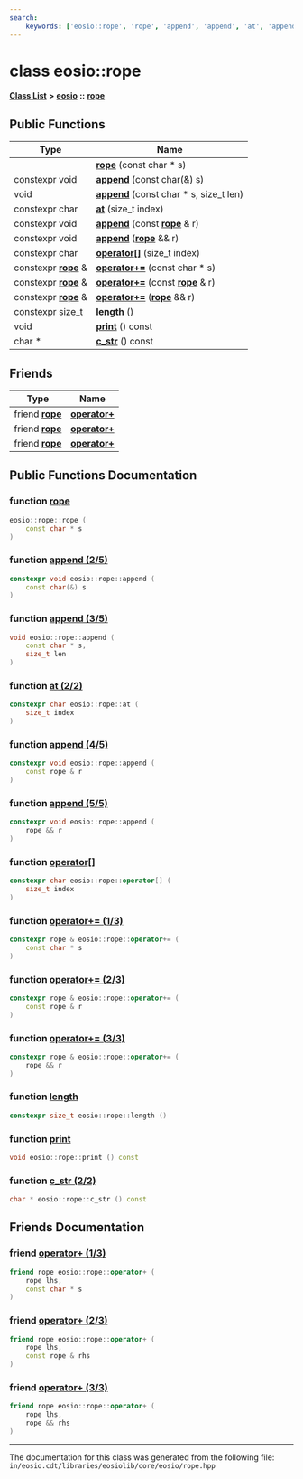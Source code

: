```yaml
---
search:
    keywords: ['eosio::rope', 'rope', 'append', 'append', 'at', 'append', 'append', 'operator[]', 'operator+=', 'operator+=', 'operator+=', 'length', 'print', 'c_str', 'operator+', 'operator+', 'operator+']
---
```


# class eosio::rope

[**Class List**](annotated.md) **>** [**eosio**](namespaceeosio.md) **::** [**rope**](classeosio_1_1rope.md)


## Public Functions

|Type|Name|
|-----|-----|
||[**rope**](classeosio_1_1rope_aea2f5203db95839a376250f3c29e80f7.md#1aea2f5203db95839a376250f3c29e80f7) (const char \* s) |
|constexpr void|[**append**](classeosio_1_1rope_a41bb00d1ad6f0022a0de52984c524246.md#1a41bb00d1ad6f0022a0de52984c524246) (const char(&) s) |
|void|[**append**](classeosio_1_1rope_ab0a0ba2be3a91de71ec2fc919ad73974.md#1ab0a0ba2be3a91de71ec2fc919ad73974) (const char \* s, size\_t len) |
|constexpr char|[**at**](classeosio_1_1rope_a1a05bd4dc4277bc66f4dc3f37858c02d.md#1a1a05bd4dc4277bc66f4dc3f37858c02d) (size\_t index) |
|constexpr void|[**append**](classeosio_1_1rope_a87cd18373790ef056244f4a0e09b8f75.md#1a87cd18373790ef056244f4a0e09b8f75) (const **[rope](classeosio_1_1rope.md)** & r) |
|constexpr void|[**append**](classeosio_1_1rope_a480943c8c8407a36d77e14ff9d810dfe.md#1a480943c8c8407a36d77e14ff9d810dfe) (**[rope](classeosio_1_1rope.md)** && r) |
|constexpr char|[**operator[]**](classeosio_1_1rope_a4c40c4f43561b05f6fe16edf7adbaef8.md#1a4c40c4f43561b05f6fe16edf7adbaef8) (size\_t index) |
|constexpr **[rope](classeosio_1_1rope.md)** &|[**operator+=**](classeosio_1_1rope_a8030da6fd436b7c17c9fb4084afeda12.md#1a8030da6fd436b7c17c9fb4084afeda12) (const char \* s) |
|constexpr **[rope](classeosio_1_1rope.md)** &|[**operator+=**](classeosio_1_1rope_af8b46dddb64f7fa16f853e59a0a837f0.md#1af8b46dddb64f7fa16f853e59a0a837f0) (const **[rope](classeosio_1_1rope.md)** & r) |
|constexpr **[rope](classeosio_1_1rope.md)** &|[**operator+=**](classeosio_1_1rope_a4f8af4a2576e5c040a5a674c2d20cb10.md#1a4f8af4a2576e5c040a5a674c2d20cb10) (**[rope](classeosio_1_1rope.md)** && r) |
|constexpr size\_t|[**length**](classeosio_1_1rope_a55c20ad2f4bddfe33423fc078a33f478.md#1a55c20ad2f4bddfe33423fc078a33f478) () |
|void|[**print**](classeosio_1_1rope_acee48b4685b912e110c24f4cbd9caa4d.md#1acee48b4685b912e110c24f4cbd9caa4d) () const |
|char \*|[**c\_str**](classeosio_1_1rope_a63a30647274fe3294c40bf46c90569f0.md#1a63a30647274fe3294c40bf46c90569f0) () const |


## Friends

|Type|Name|
|-----|-----|
|friend **[rope](classeosio_1_1rope.md)**|[**operator+**](classeosio_1_1rope_aa882baad43917693e1f93b5e546eb4d8.md#1aa882baad43917693e1f93b5e546eb4d8)|
|friend **[rope](classeosio_1_1rope.md)**|[**operator+**](classeosio_1_1rope_a36e6c3ae93eb1350bd138347edebe939.md#1a36e6c3ae93eb1350bd138347edebe939)|
|friend **[rope](classeosio_1_1rope.md)**|[**operator+**](classeosio_1_1rope_a7bb3cd3347e4718e40e175d6c76a5f2a.md#1a7bb3cd3347e4718e40e175d6c76a5f2a)|


## Public Functions Documentation

### function <a id="1aea2f5203db95839a376250f3c29e80f7" href="#1aea2f5203db95839a376250f3c29e80f7">rope</a>

```cpp
eosio::rope::rope (
    const char * s
)
```



### function <a id="1a41bb00d1ad6f0022a0de52984c524246" href="#1a41bb00d1ad6f0022a0de52984c524246">append (2/5)</a>

```cpp
constexpr void eosio::rope::append (
    const char(&) s
)
```



### function <a id="1ab0a0ba2be3a91de71ec2fc919ad73974" href="#1ab0a0ba2be3a91de71ec2fc919ad73974">append (3/5)</a>

```cpp
void eosio::rope::append (
    const char * s,
    size_t len
)
```



### function <a id="1a1a05bd4dc4277bc66f4dc3f37858c02d" href="#1a1a05bd4dc4277bc66f4dc3f37858c02d">at (2/2)</a>

```cpp
constexpr char eosio::rope::at (
    size_t index
)
```



### function <a id="1a87cd18373790ef056244f4a0e09b8f75" href="#1a87cd18373790ef056244f4a0e09b8f75">append (4/5)</a>

```cpp
constexpr void eosio::rope::append (
    const rope & r
)
```



### function <a id="1a480943c8c8407a36d77e14ff9d810dfe" href="#1a480943c8c8407a36d77e14ff9d810dfe">append (5/5)</a>

```cpp
constexpr void eosio::rope::append (
    rope && r
)
```



### function <a id="1a4c40c4f43561b05f6fe16edf7adbaef8" href="#1a4c40c4f43561b05f6fe16edf7adbaef8">operator[]</a>

```cpp
constexpr char eosio::rope::operator[] (
    size_t index
)
```



### function <a id="1a8030da6fd436b7c17c9fb4084afeda12" href="#1a8030da6fd436b7c17c9fb4084afeda12">operator+= (1/3)</a>

```cpp
constexpr rope & eosio::rope::operator+= (
    const char * s
)
```



### function <a id="1af8b46dddb64f7fa16f853e59a0a837f0" href="#1af8b46dddb64f7fa16f853e59a0a837f0">operator+= (2/3)</a>

```cpp
constexpr rope & eosio::rope::operator+= (
    const rope & r
)
```



### function <a id="1a4f8af4a2576e5c040a5a674c2d20cb10" href="#1a4f8af4a2576e5c040a5a674c2d20cb10">operator+= (3/3)</a>

```cpp
constexpr rope & eosio::rope::operator+= (
    rope && r
)
```



### function <a id="1a55c20ad2f4bddfe33423fc078a33f478" href="#1a55c20ad2f4bddfe33423fc078a33f478">length</a>

```cpp
constexpr size_t eosio::rope::length ()
```



### function <a id="1acee48b4685b912e110c24f4cbd9caa4d" href="#1acee48b4685b912e110c24f4cbd9caa4d">print</a>

```cpp
void eosio::rope::print () const
```



### function <a id="1a63a30647274fe3294c40bf46c90569f0" href="#1a63a30647274fe3294c40bf46c90569f0">c\_str (2/2)</a>

```cpp
char * eosio::rope::c_str () const
```



## Friends Documentation

### friend <a id="1aa882baad43917693e1f93b5e546eb4d8" href="#1aa882baad43917693e1f93b5e546eb4d8">operator+ (1/3)</a>

```cpp
friend rope eosio::rope::operator+ (
    rope lhs,
    const char * s
)
```



### friend <a id="1a36e6c3ae93eb1350bd138347edebe939" href="#1a36e6c3ae93eb1350bd138347edebe939">operator+ (2/3)</a>

```cpp
friend rope eosio::rope::operator+ (
    rope lhs,
    const rope & rhs
)
```



### friend <a id="1a7bb3cd3347e4718e40e175d6c76a5f2a" href="#1a7bb3cd3347e4718e40e175d6c76a5f2a">operator+ (3/3)</a>

```cpp
friend rope eosio::rope::operator+ (
    rope lhs,
    rope && rhs
)
```





----------------------------------------
The documentation for this class was generated from the following file: `in/eosio.cdt/libraries/eosiolib/core/eosio/rope.hpp`
